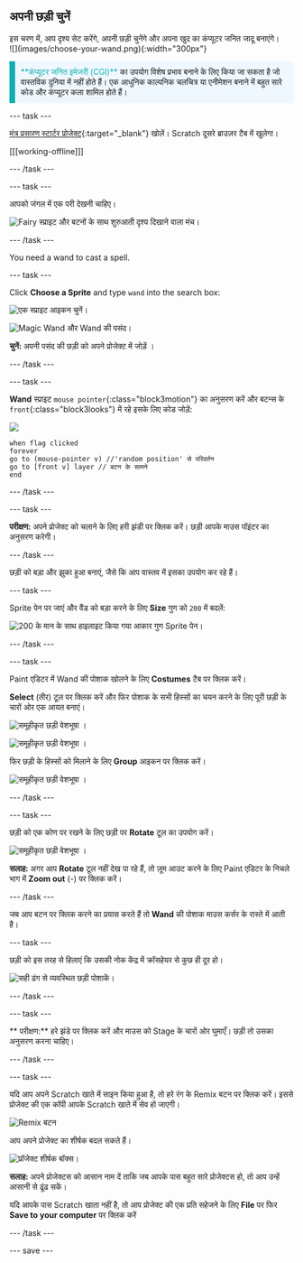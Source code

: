 ## अपनी छड़ी चुनें

<div style="display: flex; flex-wrap: wrap">
<div style="flex-basis: 200px; flex-grow: 1; margin-right: 15px;">
इस चरण में, आप दृश्य सेट करेंगे, अपनी छड़ी चुनेंगे और अपना खुद का कंप्यूटर जनित जादू बनाएंगे।
  
</div>
<div>
![](images/choose-your-wand.png){:width="300px"}
</div>
</div>

<p style="border-left: solid; border-width:10px; border-color: #0faeb0; background-color: aliceblue; padding: 10px;">
<span style="color: #0faeb0">**कंप्यूटर जनित इमेजरी (CGI)**</span> का उपयोग विशेष प्रभाव बनाने के लिए किया जा सकता है जो वास्तविक दुनिया में नहीं होते हैं। एक आधुनिक काल्पनिक चलचित्र या एनीमेशन बनाने में बहुत सारे कोड और कंप्यूटर कला शामिल होते हैं।
</p>

--- task ---

[मंत्र प्रसारण स्टार्टर प्रोजेक्ट](https://scratch.mit.edu/projects/518441891/editor){:target="_blank"} खोलें। Scratch दूसरे ब्राउज़र टैब में खुलेगा।

[[[working-offline]]]

--- /task ---

--- task ---

आपको जंगल में एक परी देखनी चाहिए।

![Fairy स्प्राइट और बटनों के साथ शुरुआती दृश्य दिखाने वाला मंच।](images/starter-project.png)

--- /task ---

You need a wand to cast a spell.

--- task ---

Click **Choose a Sprite** and type `wand` into the search box:

![एक स्प्राइट आइकन चुनें।](images/choose-a-sprite.png)

![Magic Wand और Wand की पसंद।](images/wand-sprite-options.png)

**चुनें:** अपनी पसंद की छड़ी को अपने प्रोजेक्ट में जोड़ें ।

--- /task ---

--- task ---

**Wand** स्प्राइट `mouse pointer`{:class="block3motion"} का अनुसरण करें और बटन्स के `front`{:class="block3looks"} में रहे इसके लिए कोड जोड़ें:

![](images/wand-sprite-icon.png)

```blocks3
when flag clicked
forever
go to (mouse-pointer v) //'random position' से परिवर्तन   
go to [front v] layer // बटन के सामने
end
```

--- /task ---

--- task ---

**परीक्षण:** अपने प्रोजेक्ट को चलाने के लिए हरी झंडी पर क्लिक करें। छड़ी आपके माउस पॉइंटर का अनुसरण करेगी।

--- /task ---

छड़ी को बड़ा और झुका हुआ बनाएं, जैसे कि आप वास्तव में इसका उपयोग कर रहे हैं।

--- task ---

Sprite पेन पर जाएं और वैंड को बड़ा करने के लिए **Size** गुण को `200` में बदलें:

![200 के मान के साथ हाइलाइट किया गया आकार गुण Sprite पेन।](images/size-property.png)

--- /task ---

--- task ---

Paint एडिटर में Wand की पोशाक खोलने के लिए **Costumes** टैब पर क्लिक करें।

**Select** (तीर) टूल पर क्लिक करें और फिर पोशाक के सभी हिस्सों का चयन करने के लिए पूरी छड़ी के चारों ओर एक आयत बनाएं।

![समूहीकृत छड़ी वेशभूषा ।](images/the-select-tool.png)

![समूहीकृत छड़ी वेशभूषा ।](images/grouped-costumes.png)

फिर छड़ी के हिस्सों को मिलाने के लिए **Group** आइकन पर क्लिक करें।

![समूहीकृत छड़ी वेशभूषा ।](images/group-icon.png)

--- /task ---

--- task ---

छड़ी को एक कोण पर रखने के लिए छड़ी पर **Rotate** टूल का उपयोग करें।

![समूहीकृत छड़ी वेशभूषा ।](images/rotated-wands.png)

**सलाह:** अगर आप **Rotate** टूल नहीं देख पा रहे हैं, तो ज़ूम आउट करने के लिए Paint एडिटर के निचले भाग में **Zoom out** (-) पर क्लिक करें।

--- /task ---

जब आप बटन पर क्लिक करने का प्रयास करते हैं तो **Wand** की पोशाक माउस कर्सर के रास्ते में आती है।

--- task ---

छड़ी को इस तरह से हिलाएं कि उसकी नोक केंद्र में क्रॉसहेयर से कुछ ही दूर हो।

![सही ढंग से व्यवस्थित छड़ी पोशाकें।](images/positioned-wands.png)

--- /task ---

--- task ---

** परीक्षण:** हरे झंडे पर क्लिक करें और माउस को Stage के चारों ओर घुमाएँ। छड़ी तो उसका अनुसरण करना चाहिए।

--- /task ---

--- task ---

यदि आप अपने Scratch खाते में साइन किया हुआ है, तो हरे रंग के Remix बटन पर क्लिक करें। इससे प्रोजेक्ट की एक कॉपी आपके Scratch खाते में सेव हो जाएगी।

![Remix बटन](images/remix-button.png)

आप अपने प्रोजेक्ट का शीर्षक बदल सकते हैं।

![प्रॉजेक्ट शीर्षक बॉक्स।](images/project-name.png)

**सलाह:** अपने प्रोजेक्टस को आसान नाम दें ताकि जब आपके पास बहुत सारे प्रोजेक्टस हो, तो आप उन्हें आसानी से ढूंढ सकें।

यदि आपके पास Scratch खाता नहीं है, तो आप प्रोजेक्ट की एक प्रति सहेजने के लिए **File** पर फिर **Save to your computer** पर क्लिक करें

--- /task ---

--- save ---
